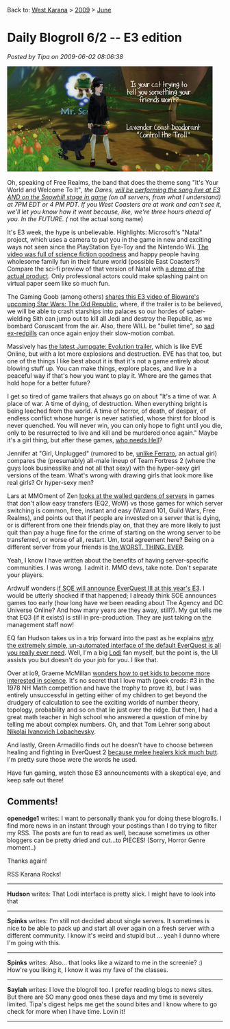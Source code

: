 Back to: [West Karana](/posts/westkarana.md) > [2009](/posts/2009/westkarana.md) > [June](./westkarana.md)
# Daily Blogroll 6/2 -- E3 edition

*Posted by Tipa on 2009-06-02 08:06:38*

![Does your cat know something your friends won't tell you?](../../../uploads/2009/06/fullscreen-capture-622009-122447-am.jpg "Does your cat know something your friends won't tell you?")

Oh, speaking of Free Realms, the band that does the theme song "It's Your World and Welcome To It"*, the Dares, [will be performing the song live at E3 AND on the Snowhill stage in game](http://www.freerealms.com/article/detail.action?articleId=106) (on all servers, from what I understand) at 7PM EDT or 4 PM PDT. If you West Coasters are at work and can't see it, we'll let you know how it went because, like, we're three hours ahead of you. In the FUTURE. (* not the actual song name)

It's E3 week, the hype is unbelievable. Highlights: Microsoft's "Natal" project, which uses a camera to put you in the game in new and exciting ways not seen since the PlayStation Eye-Toy and the Nintendo Wii. [The video was full of science fiction goodness](http://www.youtube.com/watch?v=03thQvGRVvQ) and happy people having wholesome family fun in their future world (possible East Coasters?) Compare the sci-fi preview of that version of Natal with [a demo of the actual product](http://www.youtube.com/watch?v=MnbWfY_hGxM). Only professional actors could make splashing paint on virtual paper seem like so much fun.

The Gaming Goob (among others) [shares this E3 video of Bioware's upcoming Star Wars: The Old Republic](http://thegaminggoob.wordpress.com/2009/06/01/swtor-this-must-be-shared/), where, if the trailer is to be believed, we will be able to crash starships into palaces so our hordes of saber-wielding Sith can jump out to kill all Jedi and destroy the Republic, as we bombard Coruscant from the air. Also, there WILL be "bullet time", so [sad ex-redpills](../../../index.php/2009/05/29/the-matrix-online-unplugged/) can once again enjoy their slow-motion combat.

Massively has [the latest Jumpgate: Evolution trailer](http://www.massively.com/2009/06/01/e3-2009-jumpgate-evolutions-e3-trailer-evokes-that-space-opera/), which is like EVE Online, but with a lot more explosions and destruction. EVE has that too, but one of the things I like best about it is that it's not a game entirely about blowing stuff up. You can make things, explore places, and live in a peaceful way if that's how you want to play it. Where are the games that hold hope for a better future? 

I get so tired of game trailers that always go on about "It's a time of war. A place of war. A time of dying, of destruction. When everything bright is being leeched from the world. A time of horror, of death, of despair, of endless conflict whose hunger is never satisfied, whose thirst for blood is never quenched. You will never win, you can only hope to fight until you die, only to be resurrected to live and kill and be murdered once again." Maybe it's a girl thing, but after these games, [who needs Hell](http://www.sfsite.com/07b/wo85.htm)?

Jennifer at "Girl, Unplugged" (rumored to be, [unlike Ferraro](http://biobreak.wordpress.com/2009/06/01/girls/), an actual girl) compares the (presumably) all-male lineup of Team Fortress 2 (where the guys look businesslike and not all that sexy) with the hyper-sexy girl versions of the team. What's wrong with drawing girls that look more like real girls? Or hyper-sexy men?

Lars at MMOment of Zen [looks at the walled gardens of servers](http://mmomentofzen.blogspot.com/2009/06/easy-breezy-server-transfers.html) in games that don't allow easy transfers (EQ2, WoW) vs those games for which server switching is common, free, instant and easy (Wizard 101, Guild Wars, Free Realms), and points out that if people are invested on a server that is dying, or is different from one their friends play on, that they are more likely to just quit than pay a huge fine for the crime of starting on the wrong server to be transferred, or worse of all, restart. Um, total agreement here? Being on a different server from your friends is [the WORST. THING. EVER](http://mmoquests.com/2009/05/30/did-we-just-pull-that-off/).

Yeah, I know I have written about the benefits of having server-specific communities. I was wrong. I admit it. MMO devs, take note. Don't separate your players.

Ardwulf wonders [if SOE will announce EverQuest III at this year's E3](http://ardwulfslair.wordpress.com/2009/06/01/an-everquest-iii-announcement/). I would be utterly shocked if that happened; I already think SOE announces games too early (how long have we been reading about The Agency and DC Universe Online? And how many years are they away, still?). My gut tells me that EQ3 (if it exists) is still in pre-production. They are just taking on the management staff now!

EQ fan Hudson takes us in a trip forward into the past as he explains [why the extremely simple, un-automated interface of the default EverQuest is all you really ever need](http://hudshideout.com/blog/?p=2590). Well, I'm a big [Lodi](http://lodidodi.net/) fan myself, but the point is, the UI assists you but doesn't do your job for you. I like that.

Over at io9, Graeme McMillan [wonders how to get kids to become more interested in science](http://io9.com/5273522/how-do-you-make-kids-love-science). It's no secret that I love math (geek creds: #3 in the 1978 NH Math competition and have the trophy to prove it), but I was entirely unsuccessful in getting either of my children to get beyond the drudgery of calculation to see the exciting worlds of number theory, topology, probability and so on that lie just over the ridge. But then, I had a great math teacher in high school who answered a question of mine by telling me about complex numbers. Oh, and that Tom Lehrer song about [Nikolai Ivanovich Lobachevsky](http://www.youtube.com/watch?v=UQHaGhC7C2E). 

And lastly, Green Armadillo finds out he doesn't have to choose between healing and fighting in EverQuest 2 [because melee healers kick much butt](http://playervsdeveloper.blogspot.com/2009/06/eq2s-take-on-melee-healers.html). I'm pretty sure those were the words he used.

Have fun gaming, watch those E3 announcements with a skeptical eye, and keep safe out there!

## Comments!

**openedge1** writes: I want to personally thank you for doing these blogrolls. I find more news in an instant through your postings than I do trying to filter my RSS. The posts are fun to read as well, because sometimes us other bloggers can be pretty dried and cut...to PIECES!
(Sorry, Horror Genre moment..)

Thanks again!

RSS Karana Rocks!

---

**Hudson** writes: That Lodi interface is pretty slick. I might have to look into that

---

**Spinks** writes: I'm still not decided about single servers. It sometimes is nice to be able to pack up and start all over again on a fresh server with a different community. I know it's weird and stupid but ... yeah I dunno where I'm going with this.

---

**Spinks** writes: Also... that looks like a wizard to me in the screenie? :) How're you liking it, I know it was my fave of the classes.

---

**Saylah** writes: I love the blogroll too. I prefer reading blogs to news sites. But there are SO many good ones these days and my time is severely limited. Tipa's digest helps me get the sound bites and I know where to go check for more when I have time. Lovin it!

---

